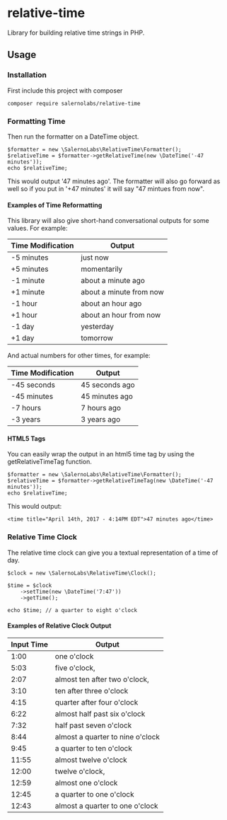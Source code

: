 # relative-time
Library for building relative time strings in PHP.

## Usage

### Installation

First include this project with composer

    composer require salernolabs/relative-time

### Formatting Time

Then run the formatter on a DateTime object.

    $formatter = new \SalernoLabs\RelativeTime\Formatter();
    $relativeTime = $formatter->getRelativeTime(new \DateTime('-47 minutes'));
    echo $relativeTime;

This would output '47 minutes ago'. The formatter will also go forward as well so if you put in '+47 minutes' it will say "47 mintues from now".

#### Examples of Time Reformatting

This library will also give short-hand conversational outputs for some values. For example:

Time Modification  | Output
------------------ | ------------------
-5 minutes         | just now
+5 minutes         | momentarily
-1 minute          | about a minute ago
+1 minute          | about a minute from now
-1 hour            | about an hour ago
+1 hour            | about an hour from now
-1 day             | yesterday
+1 day             | tomorrow

 And actual numbers for other times, for example:

Time Modification | Output
----------------- | -----------------
-45 seconds       | 45 seconds ago
-45 minutes       | 45 minutes ago
-7 hours          | 7 hours ago
-3 years          | 3 years ago

#### HTML5 Tags

You can easily wrap the output in an html5 time tag by using the getRelativeTimeTag function.

    $formatter = new \SalernoLabs\RelativeTime\Formatter();
    $relativeTime = $formatter->getRelativeTimeTag(new \DateTime('-47 minutes'));
    echo $relativeTime;

This would output:

    <time title="April 14th, 2017 - 4:14PM EDT">47 minutes ago</time>

### Relative Time Clock

The relative time clock can give you a textual representation of a time of day.

    $clock = new \SalernoLabs\RelativeTime\Clock();

    $time = $clock
        ->setTime(new \DateTime('7:47'))
        ->getTime();

    echo $time; // a quarter to eight o'clock

#### Examples of Relative Clock Output

Input Time | Output
---------- | ----------
1:00       | one o'clock
5:03       | five o'clock,
2:07       | almost ten after two o'clock,
3:10       | ten after three o'clock
4:15       | quarter after four o'clock
6:22       | almost half past six o'clock
7:32       | half past seven o'clock
8:44       | almost a quarter to nine o'clock
9:45       | a quarter to ten o'clock
11:55      | almost twelve o'clock
12:00      | twelve o'clock,
12:59      | almost one o'clock
12:45      | a quarter to one o'clock
12:43      | almost a quarter to one o'clock